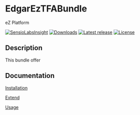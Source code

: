# EdgarEzTFABundle

eZ Platform

[![SensioLabsInsight](https://insight.sensiolabs.com/projects/bf999d47-e7f0-49e4-985c-b5a83fa8b9f8/mini.png)](https://insight.sensiolabs.com/projects/bf999d47-e7f0-49e4-985c-b5a83fa8b9f8)
[![Downloads](https://img.shields.io/packagist/dt/edgar/ez-tfa-bundle.svg?style=flat-square)](https://packagist.org/packages/edgar/ez-tfa-bundle)
[![Latest release](https://img.shields.io/github/release/noodle69/EdgarEzTFABundle.svg?style=flat-square)](https://github.com/noodle69/EdgarEzTFABundle/releases)
[![License](https://img.shields.io/packagist/l/edgar/ez-tfa-bundle.svg?style=flat-square)](LICENSE)

## Description

This bundle offer 

## Documentation

[Installation](docs/INSTALL.md)

[Extend](docs/EXTEND.md)

[Usage](docs/USAGE.md)

